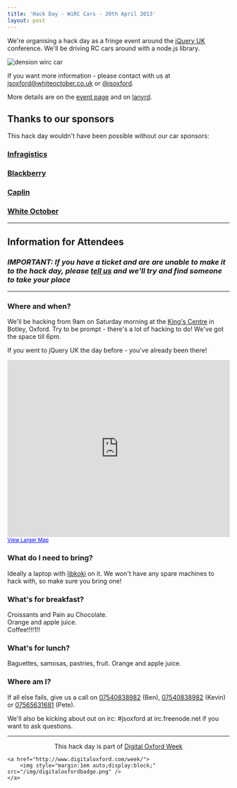 ```yaml
---
title: 'Hack Day - WiRC Cars - 20th April 2013'
layout: post
---
```


We're organising a hack day as a fringe event around the [jQuery UK](http://events.jquery.org/2013/uk) conference.  We'll be driving RC cars around with a node.js library.

![dension wirc car](/img/dension.jpg)

If you want more information - please contact with us at <a href="mailto:jsoxford@whiteoctober.co.uk">jsoxford@whiteoctober.co.uk</a> or [@jsoxford](https://twitter.com/intent/user?screen_name=jsoxford).

More details are on the [event page](http://events.jquery.org/2013/uk/extras.html) and on [lanyrd](http://lanyrd.com/2013/jsoxford-hackday/).


<!--div>
    <iframe src="http://www.eventbrite.co.uk/tickets-external?eid=4559627970&amp;ref=etckt&amp;v=2" frameborder="0" height="260" width="100%" vspace="0" hspace="0" scrolling="auto"></iframe>
</div-->

## Thanks to our sponsors

This hack day wouldn't have been possible without our car sponsors:

### [Infragistics](http://www.infragistics.com/)
### [Blackberry](http://blackberry.com)
### [Caplin](http://www.caplin.com/)
### [White October](http://whiteoctober.co.uk)


<hr />


## Information for Attendees

### _IMPORTANT: If you have a ticket and are are unable to make it to the hack day, please <a href="mailto:jsoxford@whiteoctober.co.uk">tell us</a> and we'll try and find someone to take your place_

<hr />

### Where and when?

We'll be hacking from 9am on Saturday morning at the [King's Centre](http://www.kingscentre.co.uk/content/find-us) in Botley, Oxford.  Try to be prompt - there's a lot of hacking to do!  We've got the space till 6pm.


If you went to jQuery UK the day before - you've already been there!


<div><iframe width="100%" height="400" frameborder="0" scrolling="no" marginheight="0" marginwidth="0" src="https://maps.google.co.uk/maps?hl=en&amp;q=king+center+oxford&amp;ie=UTF8&amp;hq=king+center&amp;hnear=Oxford,+United+Kingdom&amp;t=m&amp;ll=51.764122,-1.24609&amp;spn=0.042497,0.102825&amp;z=13&amp;iwloc=A&amp;output=embed"><!----></iframe><br /><small><a href="https://maps.google.co.uk/maps?hl=en&amp;q=king+center+oxford&amp;ie=UTF8&amp;hq=king+center&amp;hnear=Oxford,+United+Kingdom&amp;t=m&amp;ll=51.764122,-1.24609&amp;spn=0.042497,0.102825&amp;z=13&amp;iwloc=A&amp;source=embed" style="color:#0000FF;text-align:left">View Larger Map</a></small></div>


### What do I need to bring?

Ideally a laptop with [libkoki](https://github.com/jsoxford/node-wirc) on it. We won't have any spare machines to hack with, so make sure you bring one!


### What's for breakfast?

Croissants and Pain au Chocolate.  
Orange and apple juice.  
Coffee!!!!1!!


### What's for lunch?

Baguettes, samosas, pastries, fruit.
Orange and apple juice.

### Where am I?

If all else fails, give us a call on [07540838982](tel:+447540838982) (Ben), [07540838982](tel:+447540838982) (Kevin) or [07565631681](tel:+447565631681) (Pete).

We'll also be kicking about out on irc: #jsoxford at irc.freenode.net if you want to ask questions.


<hr />

<p style="text-align:center">
    This hack day is part of <a href="http://www.digitaloxford.com/week/">Digital Oxford Week</a>

    <a href="http://www.digitaloxford.com/week/">
        <img style="margin:1em auto;display:block;" src="/img/digitaloxfordbadge.png" />
    </a>
</p>

